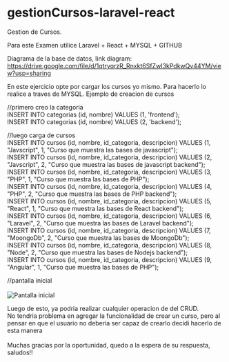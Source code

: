 # gestionCursos-laravel-react
Gestion de Cursos. 

Para este Examen utilice Laravel + React + MYSQL + GITHUB <br />

Diagrama de la base de datos, link diagram: https://drive.google.com/file/d/1qtryqrzR_Rnxkt6SfZwI3kPdkwQv44YM/view?usp=sharing <br />

En este ejercicio opte por cargar los cursos yo mismo. Para hacerlo lo realice a traves de MYSQL. Ejemplo de creacion de cursos<br />

//primero creo la categoria <br />
INSERT INTO categorias (id, nombre) VALUES (1, 'frontend');<br />
INSERT INTO categorias (id, nombre) VALUES (2, 'backend');<br />

//luego carga de cursos <br />
INSERT INTO cursos (id, nombre, id_categoria, descripcion) VALUES (1, "Javscript", 1, "Curso que muestra las bases de javascript"); <br />
INSERT INTO cursos (id, nombre, id_categoria, descripcion) VALUES (2, "Javscript", 2, "Curso que muestra las bases de javascript backend"); <br />
INSERT INTO cursos (id, nombre, id_categoria, descripcion) VALUES (3, "PHP", 1, "Curso que muestra las bases de PHP"); <br />
INSERT INTO cursos (id, nombre, id_categoria, descripcion) VALUES (4, "PHP", 2, "Curso que muestra las bases de PHP backend"); <br />
INSERT INTO cursos (id, nombre, id_categoria, descripcion) VALUES (5, "React", 1, "Curso que muestra las bases de React backend"); <br />
INSERT INTO cursos (id, nombre, id_categoria, descripcion) VALUES (6, "Laravel", 2, "Curso que muestra las bases de Laravel backend"); <br />
INSERT INTO cursos (id, nombre, id_categoria, descripcion) VALUES (7, "MoongoDb", 2, "Curso que muestra las bases de MoongoDb"); <br />
INSERT INTO cursos (id, nombre, id_categoria, descripcion) VALUES (8, "Node", 2, "Curso que muestra las bases de Nodejs backend"); <br />
INSERT INTO cursos (id, nombre, id_categoria, descripcion) VALUES (9, "Angular", 1, "Curso que muestra las bases de PHP"); <br />


//pantalla inicial<br /> <br />
![Pantalla inicial](https://prnt.sc/XIIPABCSWyUI) <br />

Luego de esto, ya podria realizar cualquier operacion de del CRUD.  <br />
No tendria problema en agregar la funcionalidad de crear un curso, pero al pensar en que el usuario no deberia ser capaz de crearlo decidi hacerlo de esta manera <br /><br />
Muchas gracias por la oportunidad, quedo a la espera de su respuesta, saludos!!
